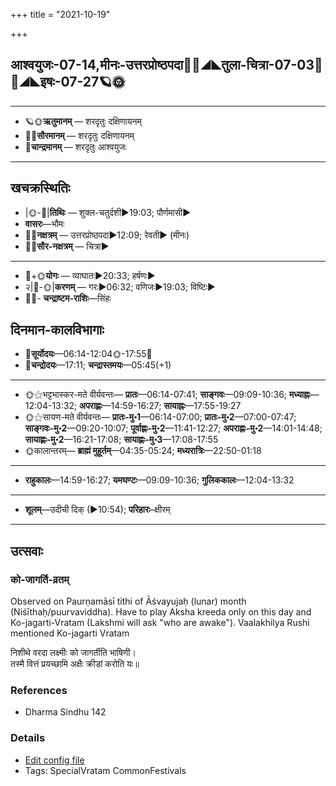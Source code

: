 +++
title = "2021-10-19"

+++
## आश्वयुजः-07-14,मीनः-उत्तरप्रोष्ठपदा🌛🌌◢◣तुला-चित्रा-07-03🌌🌞◢◣इषः-07-27🪐🌞
___________________
- 🪐🌞**ऋतुमानम्** — शरदृतुः दक्षिणायनम्
- 🌌🌞**सौरमानम्** — शरदृतुः दक्षिणायनम्
- 🌛**चान्द्रमानम्** — शरदृतुः आश्वयुजः
___________________


## खचक्रस्थितिः
- |🌞-🌛|**तिथिः** — शुक्ल-चतुर्दशी►19:03; पौर्णमासी►  
- **वासरः**—भौमः  
- 🌌🌛**नक्षत्रम्** — उत्तरप्रोष्ठपदा►12:09; रेवती► (मीनः)  
- 🌌🌞**सौर-नक्षत्रम्** — चित्रा►  
___________________
- 🌛+🌞**योगः** — व्याघातः►20:33; हर्षणः►  
- २|🌛-🌞|**करणम्** — गरः►06:32; वणिजः►19:03; विष्टिः►  
- 🌌🌛- **चन्द्राष्टम-राशिः**—सिंहः  


## दिनमान-कालविभागाः
- 🌅**सूर्योदयः**—06:14-12:04🌞️-17:55🌇  
- 🌛**चन्द्रोदयः**—17:11; **चन्द्रास्तमयः**—05:45(+1)  
___________________
- 🌞⚝भट्टभास्कर-मते वीर्यवन्तः— **प्रातः**—06:14-07:41; **साङ्गवः**—09:09-10:36; **मध्याह्नः**—12:04-13:32; **अपराह्णः**—14:59-16:27; **सायाह्नः**—17:55-19:27  
- 🌞⚝सायण-मते वीर्यवन्तः— **प्रातः-मु॰1**—06:14-07:00; **प्रातः-मु॰2**—07:00-07:47; **साङ्गवः-मु॰2**—09:20-10:07; **पूर्वाह्णः-मु॰2**—11:41-12:27; **अपराह्णः-मु॰2**—14:01-14:48; **सायाह्णः-मु॰2**—16:21-17:08; **सायाह्णः-मु॰3**—17:08-17:55  
- 🌞कालान्तरम्— **ब्राह्मं मुहूर्तम्**—04:35-05:24; **मध्यरात्रिः**—22:50-01:18  
___________________
- **राहुकालः**—14:59-16:27; **यमघण्टः**—09:09-10:36; **गुलिककालः**—12:04-13:32  
___________________
- **शूलम्**—उदीची दिक् (►10:54); **परिहारः**–क्षीरम्  
___________________

## उत्सवाः
### को-जागर्ति-व्रतम्

Observed on Paurṇamāsī tithi of Āśvayujaḥ (lunar) month (Niśīthaḥ/puurvaviddha). Have to play Aksha kreeda only on this day and Ko-jagarti-Vratam (Lakshmi will ask "who are awake"). Vaalakhilya Rushi mentioned Ko-jagarti Vratam

निशीथे वरदा लक्ष्मीः को जागर्तीति भाषिणी।  
तस्मै वित्तं प्रयच्छामि अक्षैः क्रीडां करोति यः॥


### References
- Dharma Sindhu 142


### Details
- [Edit config file](https://github.com/sanskrit-coders/adyatithi/tree/master/general/lunar_month/tithi/07/15/kO-jAgarti-vratam.toml)
- Tags: SpecialVratam CommonFestivals


